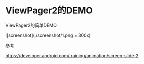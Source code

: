 # ViewPager2的DEMO

ViewPager2的简单DEMO

![screenshot](./screenshot/1.png = 300x)

参考

https://developer.android.com/training/animation/screen-slide-2

